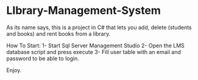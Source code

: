 # LIbrary-Management-System
As its name says, this is a project in C# that lets you add, delete (students and books) and rent books from a library.

How To Start:
1- Start Sql Server Management Studio
2- Open the LMS database script and press execute
3- Fill user table with an email and password to be able to login.

Enjoy.
